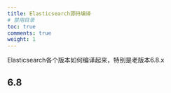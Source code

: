 ```yaml
---
title: Elasticsearch源码编译
# 禁用目录
toc: true
comments: true
weight: 1
---
```

Elasticsearch各个版本如何编译起来，特别是老版本6.8.x

## 6.8

```shell

```